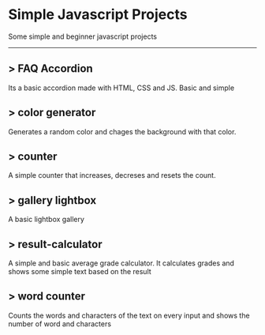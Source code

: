 # Simple Javascript Projects #
Some simple and beginner javascript projects

<hr>

## > FAQ Accordion ##
Its a basic accordion made with HTML, CSS and JS. Basic and simple

## > color generator ##
Generates a random color and chages the background with that color.

## > counter ##
A simple counter that increases, decreses and resets the count.

## > gallery lightbox ##
A basic lightbox gallery

## > result-calculator ##
A simple and basic average grade calculator. It calculates grades and shows some simple text based on the result

## > word counter ##
Counts the words and characters of the text on every input and shows the number of word and characters

